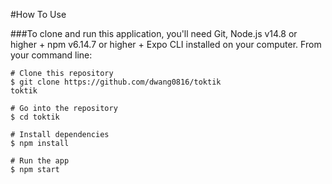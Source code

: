 #How To Use

###To clone and run this application, you'll need Git, Node.js v14.8 or higher + npm v6.14.7 or higher + Expo CLI installed on your computer. From your command line:

```
# Clone this repository
$ git clone https://github.com/dwang0816/toktik
toktik

# Go into the repository
$ cd toktik

# Install dependencies
$ npm install

# Run the app
$ npm start
```
